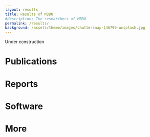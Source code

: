 ```yaml
---
layout: results
title: Results of MBDO
#description: The researchers of MBDO
permalink: /results/
background: /assets/theme/images/chuttersnap-146799-unsplash.jpg
---
```


Under construction

# Publications

# Reports

# Software 

# More
